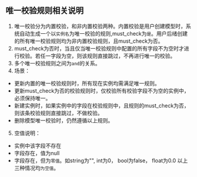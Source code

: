 
## 唯一校验规则相关说明
1. 唯一校验分为内置校验，和非内置校验两种。内置校验是用户创建模型时，系统自动生成一个以`实例名`为唯一校验的规则,must_check为`是`。用户后绪创建的所有唯一校验规则均为非内置校验规则，且must_check为否。
2. must_check为否时，当且仅当唯一校验规则中配置的所有字段不为空时才进行校验。若任一字段为空，则该规则直接跳过，不再进行唯一的校验。
3. 多个唯一校验规则之间为`and`的关系。
4. 场景：
  - 更新内置的唯一校验规则时，所有现在实例均需满足唯一规则。
  - 更新must_check为否的校验规则时，仅校验所有校验字段不为空的实例中，必须保持唯一。
  - 新建实例时，如果实例中的字段在校验规则中，且规则的must_check为否，则该条校验规则直接跳过，不做校验。
  - 删除模型唯一校验时，仍然遵循以上规则。
5. 空值说明：
  - 实例中该字段不存在
  - 字段存在，值为null
  - 字段存在，但为`零值`。如string为"", int为0， bool为false， float为0.0
  以上三种情况均`为空值`。